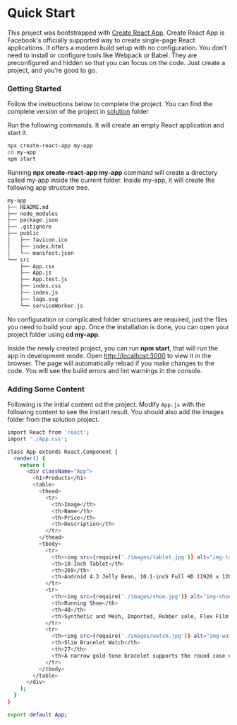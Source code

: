 # Quick Start

This project was bootstrapped with [Create React App](https://github.com/facebook/create-react-app). Create React App is Facebook's officially supported way to create single-page React applications. It offers a modern build setup with no configuration. You don’t need to install or configure tools like Webpack or Babel. They are preconfigured and hidden so that you can focus on the code. Just create a project, and you’re good to go.

### Getting Started

Follow the instructions below to complete the project. You can find the complete version of the project in [solution](solution/) folder

Run the following commands. It will create an empty React application and start it.
```sh
npx create-react-app my-app
cd my-app
npm start
```



Running **npx create-react-app my-app**  command will create a directory called my-app inside the current folder. Inside my-app, it will create the following app structure tree.

```sh
my-app
├── README.md
├── node_modules
├── package.json
├── .gitignore
├── public
│   ├── favicon.ico
│   ├── index.html
│   └── manifest.json
└── src
    ├── App.css
    ├── App.js
    ├── App.test.js
    ├── index.css
    ├── index.js
    ├── logo.svg
    └── serviceWorker.js
```

No configuration or complicated folder structures are required, just the files you need to build your app. Once the installation is done, you can open your project folder using **cd my-app**.

Inside the newly created project, you can run **npm start**, that will run the app in development mode. Open [http://localhost:3000](http://localhost:3000) to view it in the browser. The page will automatically reload if you make changes to the code. You will see the build errors and lint warnings in the console.

### Adding Some Content

Following is the initial content od the project. Modify `App.js` with the following content to see the instant result. You should also add the images folder from the solution project.

```sh
import React from 'react';
import './App.css';

class App extends React.Component {
  render() {
    return (
      <div className="App">
        <h1>Products</h1>
        <table>
          <thead>
            <tr>
              <th>Image</th>
              <th>Name</th>
              <th>Price</th>
              <th>Description</th>
            </tr>
          </thead>
          <tbody>
            <tr>
              <th><img src={require('./images/tablet.jpg')} alt="img-tablet" width="100" height="100" /></th>
              <th>10-Inch Tablet</th>
              <th>269</th>
              <th>Android 4.3 Jelly Bean, 10.1-inch Full HD (1920 x 1200) Display</th>
            </tr>
            <tr>
              <th><img src={require('./images/shoe.jpg')} alt="img-shoe" width="100" height="100" /></th>
              <th>Running Shoe</th>
              <th>48</th>
              <th>Synthetic and Mesh, Imported, Rubber sole, Flex Film welded upper, HydraMAX moisture-wicking collar lining</th>
            </tr>
            <tr>
              <th><img src={require('./images/watch.jpg')} alt="img-watch" width="100" height="100" /></th>
              <th>Slim Bracelet Watch</th>
              <th>27</th>
              <th>A narrow gold-tone bracelet supports the round case of this  watch, which features three rhinestones marking each hour and a sparkling halo on the bezel</th>
            </tr>
          </tbody>
        </table>
      </div>
    );
  }
}

export default App;

```
